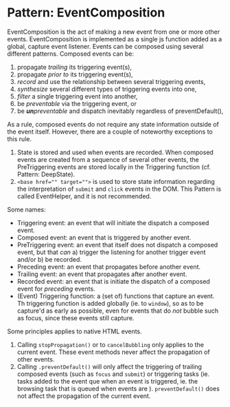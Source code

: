 # Pattern: EventComposition

EventComposition is the act of making a new event from one or more other events.
EventComposition is implemented as a single js function added as a global, capture event listener.
Events can be composed using several different patterns. Composed events can be:

1. propagate *trailing* its triggering event(s),
2. propagate *prior to* its triggering event(s),
3. *record* and use the relationship between several triggering events,
4. *synthesize* several different types of triggering events into one,
5. *filter* a single triggering event into another,
6. be *preventable* via the triggering event, or
7. be ***un**preventable* and dispatch inevitably regardless of preventDefault(),

As a rule, composed events do not require any state information outside of the event itself.
However, there are a couple of noteworthy exceptions to this rule.
1. State is stored and used when events are recorded. When composed events are created from a sequence of
   several other events, the PreTriggering events are stored locally in the Triggering function (cf. Pattern: DeepState). 
2. `<base href="" target="">` is used to store state information regarding the interpretation of
   `submit` and `click` events in the DOM. This Pattern is called EventHelper, and it is not recommended.

Some names:
 * Triggering event: an event that will initiate the dispatch a composed event.
 * Composed event: an event that is triggered by another event.
 * PreTriggering event: an event that itself does not dispatch a composed event, 
   but that *can* a) trigger the listening for another trigger event and/or b) be recorded.
 * Preceding event: an event that propagates before another event.
 * Trailing event: an event that propagates after another event.
 * Recorded event: an event that is initiate the dispatch of a composed event for *preceding* events.
 * (Event) Triggering function: a (set of) functions that capture an event.
   Th triggering function is added globally (ie. to `window`), so as to be capture'd as early as possible, 
   even for events that do *not* bubble such as focus, since these events still capture. 

Some principles applies to native HTML events.
1. Calling `stopPropagation()` or to `cancelBubbling` only applies to the current event. 
   These event methods never affect the propagation of other events.
2. Calling `.preventDefault()` will only affect the triggering of trailing composed events 
   (such as `focus` and `submit`) or triggering tasks (ie. tasks added to the event que when an event is triggered,
   ie. the browsing task that is queued when events are ). 
   `preventDefault()` does not affect the propagation of the current event. 
